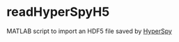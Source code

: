 # readHyperSpyH5
MATLAB script to import an HDF5 file saved by [HyperSpy](https://github.com/hyperspy/hyperspy)
